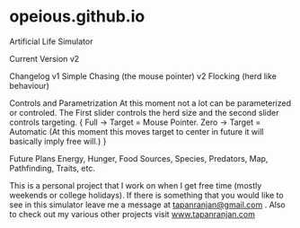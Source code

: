 opeious.github.io
=================

Artificial Life Simulator

Current Version v2

Changelog
v1 Simple Chasing (the mouse pointer)
v2 Flocking (herd like behaviour)

Controls and Parametrization
At this moment not a lot can be parameterized or controled. 
The First slider controls the herd size and the second slider controls targeting. 
{ Full -> Target = Mouse Pointer. Zero -> Target = Automatic (At this moment this moves target to center in future it will basically imply free will.) }

Future Plans
Energy, Hunger, Food Sources, Species, Predators, Map, Pathfinding, Traits, etc. 

This is a personal project that I work on when I get free time (mostly weekends or college holidays). If there is something that you would like to see in this simulator leave me a message at tapanranjan@gmail.com . Also to check out my various other projects visit www.tapanranjan.com
